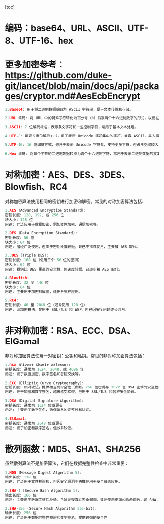 [toc]

# 编码：base64、URL、ASCII、UTF-8、UTF-16、hex

# 更多加密参考：https://github.com/duke-git/lancet/blob/main/docs/api/packages/cryptor.md#AesEcbEncrypt
```go
1.Base64: 用于将二进制数据编码为 ASCII 字符串，便于文本传输和存储。

2.URL 编码: 将 URL 中的特殊字符转化为百分号（%）后跟两个十六进制数字的形式，以便在 URL 中安全传输。

3.ASCII: 7 位编码标准，表示英文字符和一些控制字符，常用于基本文本处理。

4.UTF-8: 可变长度的编码方式，用于表示 Unicode 字符集中的字符，兼容 ASCII，并支持全球各种文字。

5.UTF-16: 16 位编码方式，也用于表示 Unicode 字符集，支持更多字符，但占用空间较大。

6.Hex 编码: 将每个字节的二进制数据转换为两个十六进制字符，常用于表示二进制数据的文本表示形式。
```

# 对称加密：AES、DES、3DES、Blowfish、RC4
对称加密算法使用相同的密钥进行加密和解密。常见的对称加密算法包括:

```go
1.AES (Advanced Encryption Standard):
密钥长度: 128, 192, 或 256 位
块大小: 128 位
用途: 广泛应用于数据加密，例如文件加密、通信加密等。

2.DES (Data Encryption Standard):
密钥长度: 56 位
块大小: 64 位
用途: 曾经广泛使用，但由于密钥长度较短，现已不推荐使用，主要被 AES 取代。

3.3DES (Triple DES):
密钥长度: 168 位（使用三个 56 位的密钥）
块大小: 64 位
用途: 提供比 DES 更高的安全性，但速度较慢，已逐步被 AES 取代。

4.Blowfish:
密钥长度: 32 至 448 位
块大小: 64 位
用途: 主要用于加密和解密，适用于多种应用。

5.RC4:
密钥长度: 40 至 2048 位（通常使用 128 位）
用途: 流加密算法，曾用于 SSL/TLS 和 WEP，但已因安全问题逐步弃用。
```

# 非对称加密：RSA、ECC、DSA、ElGamal

非对称加密算法使用一对密钥：公钥和私钥。常见的非对称加密算法包括：

```go
1.RSA (Rivest-Shamir-Adleman):
密钥长度: 通常为 1024, 2048, 或 4096 位
用途: 用于数据加密、数字签名和密钥交换等。

2.ECC (Elliptic Curve Cryptography):
密钥长度: 相对较短，提供相当的安全性（例如，256 位密钥与 3072 位 RSA 密钥的安全性相当）
用途: 用于加密和数字签名，越来越受欢迎，应用于 SSL/TLS 和各种安全协议。

3.DSA (Digital Signature Algorithm):
密钥长度: 通常为 1024 位或更长
用途: 主要用于数字签名，确保消息的完整性和认证。

4.ElGamal:
密钥长度: 通常为 2048 位或更长
用途: 用于加密和数字签名，但效率较低。
```

# 散列函数：MD5、SHA1、SHA256

虽然散列算法不是加密算法，它们在数据完整性检查中非常重要：

```go
1.MD5 (Message Digest Algorithm 5):
输出长度: 128 位
用途: 广泛用于文件校验和，但因安全漏洞不再推荐用于安全敏感应用。

2.SHA-1 (Secure Hash Algorithm 1):
输出长度: 160 位
用途: 主要用于数据完整性校验，已被发现存在安全漏洞，建议使用更强的哈希函数，如 SHA-256。

3.SHA-256 (Secure Hash Algorithm 256-bit):
输出长度: 256 位
用途: 广泛用于数据完整性校验和数字签名，提供较强的安全性
```

